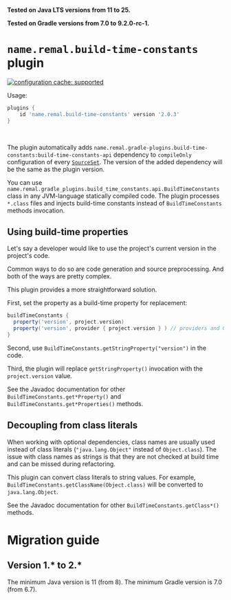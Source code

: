 **Tested on Java LTS versions from <!--property:java-runtime.min-version-->11<!--/property--> to <!--property:java-runtime.max-version-->25<!--/property-->.**

**Tested on Gradle versions from <!--property:gradle-api.min-version-->7.0<!--/property--> to <!--property:gradle-api.max-version-->9.2.0-rc-1<!--/property-->.**

# `name.remal.build-time-constants` plugin

[![configuration cache: supported](https://img.shields.io/static/v1?label=configuration%20cache&message=supported&color=success)](https://docs.gradle.org/current/userguide/configuration_cache.html)

Usage:

<!--plugin-usage:name.remal.build-time-constants-->
```groovy
plugins {
    id 'name.remal.build-time-constants' version '2.0.3'
}
```
<!--/plugin-usage-->

&nbsp;

The plugin automatically adds
<code><!--property:apiNotationWithoutVersion-->name.remal.gradle-plugins.build-time-constants:build-time-constants-api<!--/property--></code>
dependency to `compileOnly` configuration of every [`SourceSet`](https://docs.gradle.org/current/javadoc/org/gradle/api/tasks/SourceSet.html).
The version of the added dependency will be the same as the plugin version.

You can use `name.remal.gradle_plugins.build_time_constants.api.BuildTimeConstants` class in any JVM-language statically compiled code.
The plugin processes `*.class` files and injects build-time constants instead of `BuildTimeConstants` methods invocation.

## Using build-time properties

Let's say a developer would like to use the project's current version in the project's code.

Common ways to do so are code generation and source preprocessing. And both of the ways are pretty complex.

This plugin provides a more straightforward solution.

First, set the property as a build-time property for replacement:

```groovy
buildTimeConstants {
  property('version', project.version)
  property('version', provider { project.version } ) // providers and Gradle properties are supported too
}
```

Second, use `BuildTimeConstants.getStringProperty("version")` in the code.

Third, the plugin will replace `getStringProperty()` invocation with the `project.version` value.

See the Javadoc documentation for other `BuildTimeConstants.get*Property()` and `BuildTimeConstants.get*Properties()` methods.

## Decoupling from class literals

When working with optional dependencies, class names are usually used instead of class literals (`"java.lang.Object"` instead of `Object.class`).
The issue with class names as strings is that they are not checked at build time and can be missed during refactoring.

This plugin can convert class literals to string values.
For example, `BuildTimeConstants.getClassName(Object.class)` will be converted to `java.lang.Object`.

See the Javadoc documentation for other `BuildTimeConstants.getClass*()` methods.

# Migration guide

## Version 1.* to 2.*

The minimum Java version is 11 (from 8).
The minimum Gradle version is 7.0 (from 6.7).
